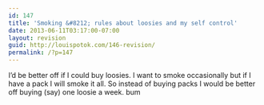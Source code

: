 ```yaml
---
id: 147
title: 'Smoking &#8212; rules about loosies and my self control'
date: 2013-06-11T03:17:00-07:00
layout: revision
guid: http://louispotok.com/146-revision/
permalink: /?p=147
---
```

I&#8217;d be better off if I could buy loosies. I want to smoke occasionally but if I have a pack I will smoke it all. So instead of buying packs I would be better off buying (say) one loosie a week. bum